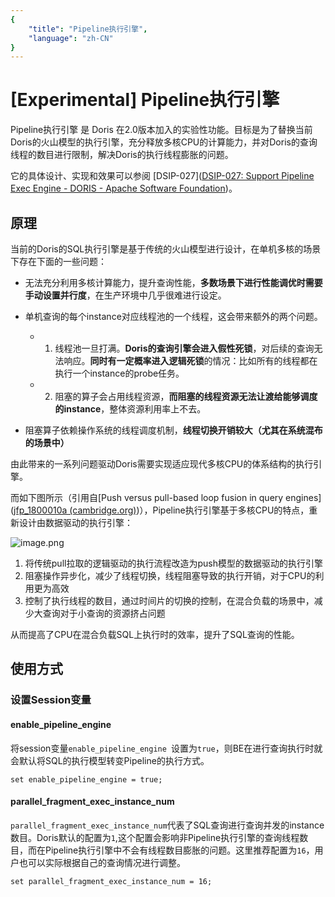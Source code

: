 ```yaml
---
{
    "title": "Pipeline执行引擎",
    "language": "zh-CN"
}
---
```


<!-- 
Licensed to the Apache Software Foundation (ASF) under one
or more contributor license agreements.  See the NOTICE file
distributed with this work for additional information
regarding copyright ownership.  The ASF licenses this file
to you under the Apache License, Version 2.0 (the
"License"); you may not use this file except in compliance
with the License.  You may obtain a copy of the License at

  http://www.apache.org/licenses/LICENSE-2.0

Unless required by applicable law or agreed to in writing,
software distributed under the License is distributed on an
"AS IS" BASIS, WITHOUT WARRANTIES OR CONDITIONS OF ANY
KIND, either express or implied.  See the License for the
specific language governing permissions and limitations
under the License.
-->

# [Experimental] Pipeline执行引擎

<version since="2.0.0">
</version>

Pipeline执行引擎 是 Doris 在2.0版本加入的实验性功能。目标是为了替换当前Doris的火山模型的执行引擎，充分释放多核CPU的计算能力，并对Doris的查询线程的数目进行限制，解决Doris的执行线程膨胀的问题。

它的具体设计、实现和效果可以参阅 [DSIP-027]([DSIP-027: Support Pipeline Exec Engine - DORIS - Apache Software Foundation](https://cwiki.apache.org/confluence/display/DORIS/DSIP-027%3A+Support+Pipeline+Exec+Engine))。


## 原理

当前的Doris的SQL执行引擎是基于传统的火山模型进行设计，在单机多核的场景下存在下面的一些问题：
* 无法充分利用多核计算能力，提升查询性能，**多数场景下进行性能调优时需要手动设置并行度**，在生产环境中几乎很难进行设定。

* 单机查询的每个instance对应线程池的一个线程，这会带来额外的两个问题。
  * 1. 线程池一旦打满。**Doris的查询引擎会进入假性死锁**，对后续的查询无法响应。**同时有一定概率进入逻辑死锁**的情况：比如所有的线程都在执行一个instance的probe任务。
  * 2. 阻塞的算子会占用线程资源，**而阻塞的线程资源无法让渡给能够调度的instance**，整体资源利用率上不去。

* 阻塞算子依赖操作系统的线程调度机制，**线程切换开销较大（尤其在系统混布的场景中）**

由此带来的一系列问题驱动Doris需要实现适应现代多核CPU的体系结构的执行引擎。

而如下图所示（引用自[Push versus pull-based loop fusion in query engines]([jfp_1800010a (cambridge.org)](https://www.cambridge.org/core/services/aop-cambridge-core/content/view/D67AE4899E87F4B5102F859B0FC02045/S0956796818000102a.pdf/div-class-title-push-versus-pull-based-loop-fusion-in-query-engines-div.pdf))），Pipeline执行引擎基于多核CPU的特点，重新设计由数据驱动的执行引擎：

![image.png](/images/pipeline-execution-engine.png)

1. 将传统pull拉取的逻辑驱动的执行流程改造为push模型的数据驱动的执行引擎
2. 阻塞操作异步化，减少了线程切换，线程阻塞导致的执行开销，对于CPU的利用更为高效
3. 控制了执行线程的数目，通过时间片的切换的控制，在混合负载的场景中，减少大查询对于小查询的资源挤占问题

从而提高了CPU在混合负载SQL上执行时的效率，提升了SQL查询的性能。

## 使用方式

### 设置Session变量

#### enable_pipeline_engine
将session变量`enable_pipeline_engine `设置为`true`，则BE在进行查询执行时就会默认将SQL的执行模型转变Pipeline的执行方式。

```
set enable_pipeline_engine = true;
```

#### parallel_fragment_exec_instance_num
`parallel_fragment_exec_instance_num`代表了SQL查询进行查询并发的instance数目。Doris默认的配置为`1`,这个配置会影响非Pipeline执行引擎的查询线程数目，而在Pipeline执行引擎中不会有线程数目膨胀的问题。这里推荐配置为`16`，用户也可以实际根据自己的查询情况进行调整。

```
set parallel_fragment_exec_instance_num = 16;
```
